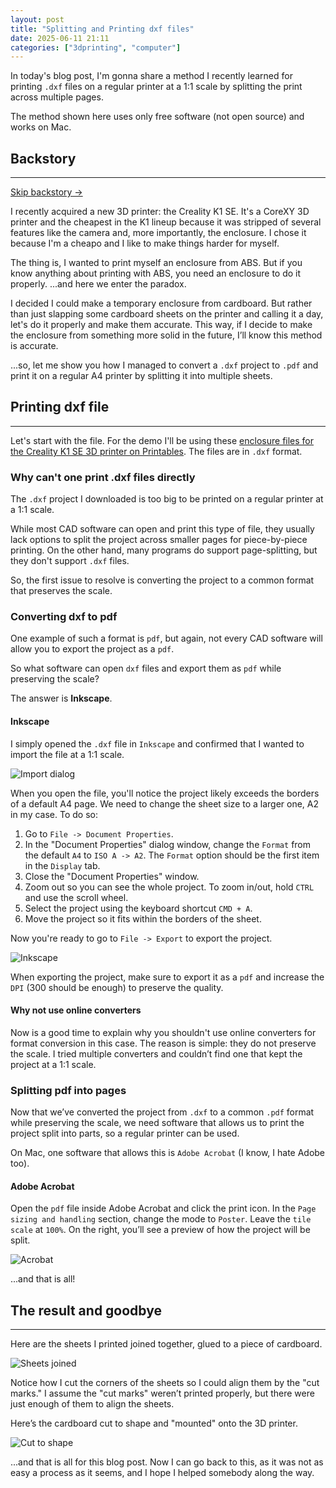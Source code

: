 ```yaml
---
layout: post
title: "Splitting and Printing dxf files"
date: 2025-06-11 21:11
categories: ["3dprinting", "computer"]
---
```


In today's blog post, I'm gonna share a method I recently learned for printing `.dxf` files
on a regular printer at a 1:1 scale by splitting the print across multiple pages.

The method shown here uses only free software (not open source) and works on Mac.

## Backstory

---

[Skip backstory ->](#printing-dxf-file)

I recently acquired a new 3D printer: the Creality K1 SE. It's a CoreXY 3D printer and the cheapest
in the K1 lineup because it was stripped of several features like the camera and, more importantly,
the enclosure. I chose it because I'm a cheapo and I like to make things harder for myself.

The thing is, I wanted to print myself an enclosure from ABS. But if you know anything about
printing with ABS, you need an enclosure to do it properly. ...and here we enter the paradox.

I decided I could make a temporary enclosure from cardboard. But rather than just slapping some
cardboard sheets on the printer and calling it a day, let's do it properly and make them
accurate. This way, if I decide to make the enclosure from something more solid in the future, I’ll
know this method is accurate.

...so, let me show you how I managed to convert a `.dxf` project to `.pdf` and print it on a regular
A4 printer by splitting it into multiple sheets.

## Printing dxf file

---

Let's start with the file. For the demo I'll be using these
[enclosure files for the Creality K1 SE 3D printer on Printables](https://www.printables.com/model/1195509-laser-cut-panels-for-creality-k1-series/files).
The files are in `.dxf` format.

### Why can't one print .dxf files directly

The `.dxf` project I downloaded is too big to be printed on a regular printer at a 1:1 scale.

While most CAD software can open and print this type of file, they usually lack options to split the
project across smaller pages for piece-by-piece printing. On the other hand, many programs do
support page-splitting, but they don't support `.dxf` files.

So, the first issue to resolve is converting the project to a common format that preserves the
scale.

### Converting dxf to pdf

One example of such a format is `pdf`, but again, not every CAD software will allow you to export
the project as a `pdf`.

So what software can open `dxf` files and export them as `pdf` while preserving the scale?

The answer is **Inkscape**.

#### Inkscape

I simply opened the `.dxf` file in `Inkscape` and confirmed that I wanted to import the file at a
1:1 scale.

![Import dialog](../../assets/posts/splitting-and-printing-dxf-files/import_window.jpg)

When you open the file, you'll notice the project likely exceeds the borders of a default A4 page.
We need to change the sheet size to a larger one, A2 in my case. To do so:

1. Go to `File -> Document Properties`.
1. In the "Document Properties" dialog window, change the `Format` from the default `A4` to
   `ISO A -> A2`. The `Format` option should be the first item in the `Display` tab.
1. Close the "Document Properties" window.
1. Zoom out so you can see the whole project. To zoom in/out, hold `CTRL` and use the scroll wheel.
1. Select the project using the keyboard shortcut `CMD + A`.
1. Move the project so it fits within the borders of the sheet.

Now you're ready to go to `File -> Export` to export the project.

![Inkscape](../../assets/posts/splitting-and-printing-dxf-files/inkscape.jpg)

When exporting the project, make sure to export it as a `pdf` and increase the `DPI` (300 should be
enough) to preserve the quality.

#### Why not use online converters

Now is a good time to explain why you shouldn't use online converters for format conversion in this
case. The reason is simple: they do not preserve the scale. I tried multiple converters and couldn’t
find one that kept the project at a 1:1 scale.

### Splitting pdf into pages

Now that we’ve converted the project from `.dxf` to a common `.pdf` format while preserving the
scale, we need software that allows us to print the project split into parts, so a regular printer
can be used.

On Mac, one software that allows this is `Adobe Acrobat` (I know, I hate Adobe too).

#### Adobe Acrobat

Open the `pdf` file inside Adobe Acrobat and click the print icon. In the `Page sizing and handling`
section, change the mode to `Poster`. Leave the `tile scale` at `100%`. On the right, you’ll see a
preview of how the project will be split.

![Acrobat](../../assets/posts/splitting-and-printing-dxf-files/acrobat.jpg)

...and that is all!

## The result and goodbye

---

Here are the sheets I printed joined together, glued to a piece of cardboard.

![Sheets joined](../../assets/posts/splitting-and-printing-dxf-files/glued.jpeg)

Notice how I cut the corners of the sheets so I could align them by the "cut marks." I assume the
"cut marks" weren’t printed properly, but there were just enough of them to align the sheets.

Here’s the cardboard cut to shape and "mounted" onto the 3D printer.

![Cut to shape](../../assets/posts/splitting-and-printing-dxf-files/cut%20to%20shape.jpeg)

...and that is all for this blog post. Now I can go back to this, as it was not as easy a process as
it seems, and I hope I helped somebody along the way.
